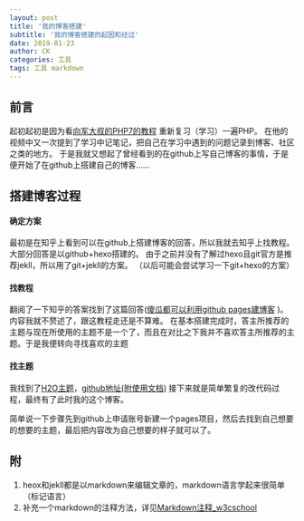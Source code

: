 ```yaml
---
layout: post
title: '我的博客搭建'
subtitle: '我的博客搭建的起因和经过'
date: 2019-01-23
author: CK
categories: 工具
tags: 工具 markdown
---
```


## 前言
起初起初是因为看[向军大叔的PHP7的教程](https://www.bilibili.com/video/av38048550) 重新复习（学习）一遍PHP。
在他的视频中又一次提到了学习中记笔记，把自己在学习中遇到的问题记录到博客、社区之类的地方。
于是我就又想起了曾经看到的在github上写自己博客的事情，于是便开始了在github上搭建自己的博客......

## 搭建博客过程
#### 确定方案
最初是在知乎上看到可以在github上搭建博客的回答，所以我就去知乎上找教程。
大部分回答是以github+hexo搭建的。
由于之前并没有了解过hexo且git官方是推荐jekll，所以用了git+jekll的方案。
（以后可能会尝试学习一下git+hexo的方案）

#### 找教程
翻阅了一下知乎的答案找到了这篇回答\([傻瓜都可以利用github pages建博客](http://cyzus.github.io/2015/06/21/github-build-blog/) \)。
内容我就不赘述了，跟这教程走还是不算难。
在基本搭建完成时，答主所推荐的主题与现在所使用的主题不是一个了，而且在对比之下我并不喜欢答主所推荐的主题。于是我便转向寻找喜欢的主题

#### 找主题
我找到了[H2O主题](http://liaokeyu.com/)，[github地址(附使用文档)](https://github.com/kaeyleo/jekyll-theme-H2O) 
接下来就是简单繁复的改代码过程，最终有了此时我的这个博客。 

简单说一下步骤先到github上申请账号新建一个pages项目，然后去找到自己想要的想要的主题，最后把内容改为自己想要的样子就可以了。


## 附
1. heox和jekll都是以markdown来编辑文章的，markdown语言学起来很简单（标记语言）
2. 补充一个markdown的注释方法，详见[Markdown注释_w3cschool](https://www.w3cschool.cn/lme/q92a1srq.html) 
